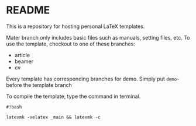 # README #

This is a repository for hosting personal LaTeX templates.

Mater branch only includes basic files such as manuals, setting files, etc. To use the template, checkout to one of these branches:

- article
- beamer
- cv

Every template has corresponding branches for demo. Simply put `demo-` before the template branch

To compile the template, type the command in terminal.

```
#!bash

latexmk -xelatex _main && latexmk -c
```
